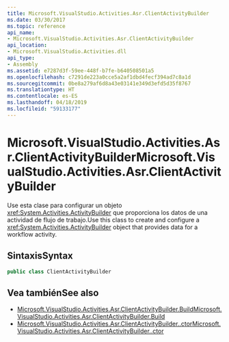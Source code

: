 ```yaml
---
title: Microsoft.VisualStudio.Activities.Asr.ClientActivityBuilder
ms.date: 03/30/2017
ms.topic: reference
api_name:
- Microsoft.VisualStudio.Activities.Asr.ClientActivityBuilder
api_location:
- Microsoft.VisualStudio.Activities.dll
api_type:
- Assembly
ms.assetid: e7287d3f-59ee-448f-b7fe-b640508501a5
ms.openlocfilehash: c7291de223a0cce5a2af1dbd4fecf394ad7c8a1d
ms.sourcegitcommit: 0be8a279af6d8a43e03141e349d3efd5d35f8767
ms.translationtype: HT
ms.contentlocale: es-ES
ms.lasthandoff: 04/18/2019
ms.locfileid: "59133177"
---
```

# <a name="microsoftvisualstudioactivitiesasrclientactivitybuilder"></a><span data-ttu-id="129c2-102">Microsoft.VisualStudio.Activities.Asr.ClientActivityBuilder</span><span class="sxs-lookup"><span data-stu-id="129c2-102">Microsoft.VisualStudio.Activities.Asr.ClientActivityBuilder</span></span>
<span data-ttu-id="129c2-103">Use esta clase para configurar un objeto <xref:System.Activities.ActivityBuilder> que proporciona los datos de una actividad de flujo de trabajo.</span><span class="sxs-lookup"><span data-stu-id="129c2-103">Use this class to create and configure a <xref:System.Activities.ActivityBuilder> object that provides data for a workflow activity.</span></span>  
  
## <a name="syntax"></a><span data-ttu-id="129c2-104">Sintaxis</span><span class="sxs-lookup"><span data-stu-id="129c2-104">Syntax</span></span>  
  
```csharp  
public class ClientActivityBuilder   
```  
  
## <a name="see-also"></a><span data-ttu-id="129c2-105">Vea también</span><span class="sxs-lookup"><span data-stu-id="129c2-105">See also</span></span>

- [<span data-ttu-id="129c2-106">Microsoft.VisualStudio.Activities.Asr.ClientActivityBuilder.Build</span><span class="sxs-lookup"><span data-stu-id="129c2-106">Microsoft.VisualStudio.Activities.Asr.ClientActivityBuilder.Build</span></span>](../../../../../docs/framework/configure-apps/file-schema/windows-workflow-foundation/microsoft-visualstudio-activities-asr-clientactivitybuilder-build.md)
- [<span data-ttu-id="129c2-107">Microsoft.VisualStudio.Activities.Asr.ClientActivityBuilder..ctor</span><span class="sxs-lookup"><span data-stu-id="129c2-107">Microsoft.VisualStudio.Activities.Asr.ClientActivityBuilder..ctor</span></span>](../../../../../docs/framework/configure-apps/file-schema/windows-workflow-foundation/microsoft-visualstudio-activities-asr-clientactivitybuilder-ctor.md)
